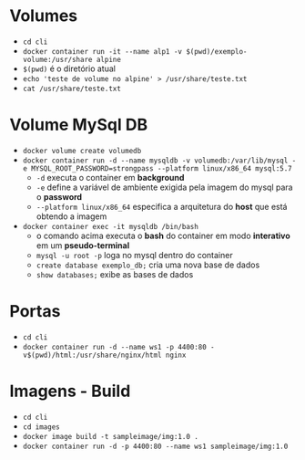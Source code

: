# Volumes

* ```cd cli```
*  ```docker container run -it --name alp1 -v $(pwd)/exemplo-volume:/usr/share alpine```
  * ```$(pwd)``` é o diretório atual
* ```echo 'teste de volume no alpine' > /usr/share/teste.txt```
* ```cat /usr/share/teste.txt```

# Volume MySql DB

* ```docker volume create volumedb```
* ```docker container run -d --name mysqldb -v volumedb:/var/lib/mysql -e MYSQL_ROOT_PASSWORD=strongpass --platform linux/x86_64 mysql:5.7```
  *  ```-d``` executa o container em **background**
  *  ```-e``` define a variável de ambiente exigida pela imagem do mysql para o **password**
  * ```--platform linux/x86_64``` especifica a arquitetura do **host** que está obtendo a imagem
* ```docker container exec -it mysqldb /bin/bash```
  * o comando acima executa o **bash** do container em modo **interativo** em um **pseudo-terminal**
  * ```mysql -u root -p``` loga no mysql dentro do container
  * ```create database exemplo_db;``` cria uma nova base de dados
  * ```show databases;``` exibe as bases de dados

# Portas

* ```cd cli```
* ```docker container run -d --name ws1 -p 4400:80 -v$(pwd)/html:/usr/share/nginx/html nginx```

# Imagens - Build

* ```cd cli```
* ```cd images```
* ```docker image build -t sampleimage/img:1.0 . ```
* ```docker container run -d -p 4400:80 --name ws1 sampleimage/img:1.0```